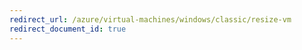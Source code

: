 ```yaml
---
redirect_url: /azure/virtual-machines/windows/classic/resize-vm
redirect_document_id: true
---
```

